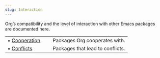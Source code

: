 ```yaml
---
slug: Interaction
---
```


Org’s compatibility and the level of interaction with other Emacs packages are documented here.

|                                        |    |                                  |
| :------------------------------------- | -- | :------------------------------- |
| • [Cooperation](/docs/org/Cooperation) |    | Packages Org cooperates with.    |
| • [Conflicts](/docs/org/Conflicts)     |    | Packages that lead to conflicts. |
